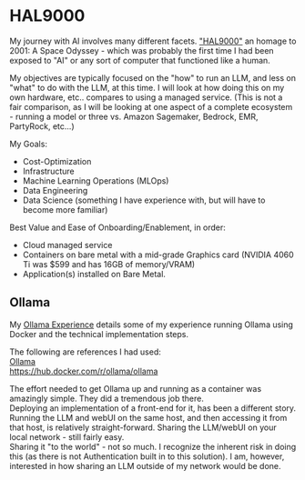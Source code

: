 # HAL9000

My journey with AI involves many different facets.  ["HAL9000"](https://en.wikipedia.org/wiki/HAL_9000) an homage to 2001: A Space Odyssey - which was probably the first time I had been exposed to "AI" or any sort of computer that functioned like a human.  

My objectives are typically focused on the "how" to run an LLM, and less on "what" to do with the LLM, at this time.  I will look at how doing this on my own hardware, etc.. compares to using a managed service.  (This is not a fair comparison, as I will be looking at one aspect of a complete ecosystem  - running a model or three vs. Amazon Sagemaker, Bedrock, EMR, PartyRock, etc...)

My Goals: 

* Cost-Optimization
* Infrastructure
* Machine Learning Operations (MLOps)
* Data Engineering 
* Data Science (something I have experience with, but will have to become more familiar)

Best Value and Ease of Onboarding/Enablement, in order:  

* Cloud managed service
* Containers on bare metal with a mid-grade Graphics card (NVIDIA 4060 Ti was $599 and has 16GB of memory/VRAM)
* Application(s) installed on Bare Metal.  

## Ollama
My [Ollama Experience](./Ollama.md) details some of my experience running Ollama using Docker and the technical implementation steps.  

The following are references I had used:  
[Ollama](https://ollama.ai/)  
https://hub.docker.com/r/ollama/ollama

The effort needed to get Ollama up and running as a container was amazingly simple.  They did a tremendous job there.  
Deploying an implementation of a front-end for it, has been a different story.  Running the LLM and webUI on the same host, and then accessing it from that host, is relatively straight-forward.  Sharing the LLM/webUI on your local network - still fairly easy.  
Sharing it "to the world" - not so much.  I recognize the inherent risk in doing this (as there is not Authentication built in to this solution).  I am, however, interested in how sharing an LLM outside of my network would be done.

